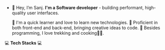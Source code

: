 - 👋 Hey, I’m Sanj. **I'm a Software developer** - building performant, high-quality user interfaces.

  🧠 I'm a quick learner and love to learn new technologies.
  💪 Proficient in both front-end and back-end, bringing creative ideas to code.
  🚵 Besides programming, I love trekking and cooking👨‍🍳.



💻 **Tech Stacks** 💻




